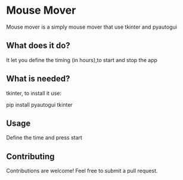 # Mouse Mover

Mouse mover is a simply mouse mover that use tkinter and pyautogui 

## What does it do?

It let you define the timing (in hours),to start and stop the app

## What is needed?

tkinter, to install it use:

pip install pyautogui tkinter

## Usage

Define the time and press start

## Contributing
Contributions are welcome! Feel free to submit a pull request.
